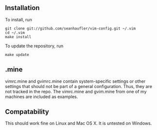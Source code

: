 Installation
------------

To install, run

    git clone git://github.com/seanhaufler/vim-config.git ~/.vim
    cd ~/.vim
    make install

To update the repository, run

    make update

.mine
------------

vimrc.mine and gvimrc.mine contain system-specific settings or other settings
that should not be part of a general configuration. Thus, they are not tracked
in the repo. The vimrc.mine and gvim.mine from one of my machines are included
as examples.

Compatability
------------

This should work fine on Linux and Mac OS X. It is untested on Windows.
